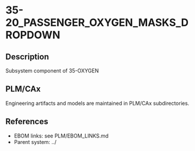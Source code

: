 # 35-20_PASSENGER_OXYGEN_MASKS_DROPDOWN

## Description
Subsystem component of 35-OXYGEN

## PLM/CAx
Engineering artifacts and models are maintained in PLM/CAx subdirectories.

## References
- EBOM links: see PLM/EBOM_LINKS.md
- Parent system: ../
